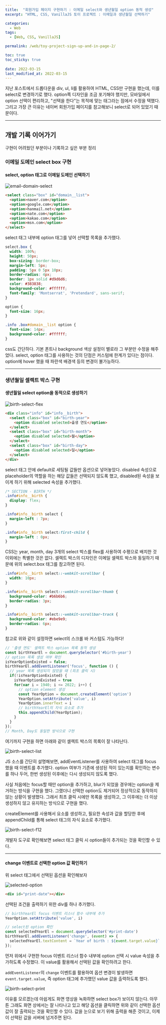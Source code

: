 ```yaml
---
title:  "회원가입 페이지 구현하기 : 이메일 select와 생년월일 option 동적 생성"
excerpt: "HTML, CSS, VanillaJS 토이 프로젝트 : 이메일과 생년월일 선택하기"

categories:
  - Web
tags:
  - [Web, CSS, VanillaJS]

permalink: /web/toy-project-sign-up-and-in-page-2/

toc: true
toc_sticky: true
 
date: 2022-03-15
last_modified_at: 2022-03-15
---
```


지난 포스트에서 드롭다운을 div, ul, li를 활용하여 HTML, CSS만 구현을 했는데, 이를 select로 변경하기로 했다. option쪽 디자인을 조금 포기해야 했지만, 모바일에서 option 선택이 편리하고, "선택을 한다"는 목적에 맞는 태그라는 점에서 수정을 택했다. 그리고 가장 큰 이유는 네이버 회원가입 페이지를 참고해보니 select로 되어 있었기 때문이다.

---

## 개발 기록 이어가기

구현이 어려웠던 부분이나 기록하고 싶은 부분 정리

### 이메일 도메인 select box 구현

#### select, option 태그로 이메일 도메인 선택하기

![email-domain-select](/assets/images/posts_img/web-toy-project-sign-up-and-in-page-2/email-domain-select.png)

```html
<select class="box" id="domain__list">
  <option>naver.com</option>
  <option>google.com</option>
  <option>hanmail.net</option>
  <option>nate.com</option>
  <option>kakao.com</option>
  <option>msn.com</option>
</select>
```

select 태그 내부에 option 태그를 넣어 선택할 목록을 추가했다. 

```css
select.box {
  width: 100%;
  height: 50px;
  box-sizing: border-box;
  margin-left: 5px;
  padding: 5px 0 5px 10px;
  border-radius: 4px;
  border: 1px solid #d9d6d6;
  color: #383838;
  background-color: #ffffff;
  font-family: 'Montserrat', 'Pretendard', sans-serif;
}

option {
  font-size: 16px;
}

.info .box#domain__list option {
  font-size: 14px;
  background-color: #ffffff;
}
```

css도 간단하다. 기본 폰트나 background 색상 설정이 별로라 그 부분만 수정을 해주었다. select, option 태그를 사용하는 것의 단점은 커스텀에 한계가 있다는 점이다. option에 hover 했을 때 파란색 배경색 등의 변경이 불가능하다.

---

### 생년월일 셀렉트 박스 구현

#### 생년월일 select option을 동적으로 생성하기

![birth-select-flex](/assets/images/posts_img/web-toy-project-sign-up-and-in-page-2/birth-select-flex.png)

```html
<div class="info" id="info__birth">
  <select class="box" id="birth-year">
    <option disabled selected>출생 연도</option>
  </select>
  <select class="box" id="birth-month">
    <option disabled selected>월</option>
  </select>
  <select class="box" id="birth-day">
    <option disabled selected>일</option>
  </select>
</div>
```

select 태그 안에 default로 세팅될 값들만 옵션으로 넣어놓았다. disabled 속성으로 placeholder의 역할을 하는 해당 값들은 선택되지 않도록 했고, disabled된 속성을 보이게 하기 위해 selected 속성을 추가했다.

```css
/* SECTION - BIRTH */
.info#info__birth {
  display: flex;
}

.info#info__birth select {
  margin-left : 7px;
}

.info#info__birth select:first-child {
  margin-left : 0px;
}
```

CSS는 year, month, day 3개의 select 박스를 flex를 사용하여 수평으로 배치한 것 이외에는 특별한 것은 없다. 셀렉트 박스의 디자인은 이메일 셀렉트 박스와 동일하기 때문에 위의 select.box 태그를 참고하면 된다.

```css
.info#info__birth select::-webkit-scrollbar {
  width: 10px;
}

.info#info__birth select::-webkit-scrollbar-thumb {
  background-color: #b6b6b6;
  border-radius: 3px;
}

.info#info__birth select::-webkit-scrollbar-track {
  background-color: #ebe9e9;
  border-radius: 6px;
}
```

참고로 위와 같이 설정하면 select의 스크롤 바 커스텀도 가능하다!

```javascript
// '출생 연도' 셀렉트 박스 option 목록 동적 생성
const birthYearEl = document.querySelector('#birth-year')
// option 목록 생성 여부 확인
isYearOptionExisted = false;
birthYearEl.addEventListener('focus', function () {
  // year 목록 생성되지 않았을 때 (최초 클릭 시)
  if(!isYearOptionExisted) {
    isYearOptionExisted = true
    for(var i = 1940; i <= 2022; i++) {
      // option element 생성
      const YearOption = document.createElement('option')
      YearOption.setAttribute('value', i)
      YearOption.innerText = i
      // birthYearEl의 자식 요소로 추가
      this.appendChild(YearOption);
    }
  }
});
// Month, Day도 동일한 방식으로 구현
```

여기까지 구현을 하면 아래와 같이 셀렉트 박스의 목록이 잘 나타난다.

![birth-select-list](/assets/images/posts_img/web-toy-project-sign-up-and-in-page-2/birth-select-list.png)

JS 소스를 간단히 설명해보면, addEventListener를 사용하여 select 태그를 focus 했을 때 이벤트를 추가했다. option 여부가 기존에 생성된 적이 있는지를 확인하는 변수를 하나 두어, 한번 생성된 이후에는 다시 생성되지 않도록 했다. 

사실 처음에는 focus할 때만 option을 추가하고, blur가 되었을 경우에는 option을 제거하는 방식을 구현을 했다. 그랬더니 선택한 option도 제거되어 정상적으로 동작하지 않는 상황이 발생했다. 그래서 최초 클릭 시에만 목록을 생성하고, 그 이후에는 더 이상 생성하지 않고 유지하는 방식으로 구현을 했다.

createElement를 사용해서 요소를 생성하고, 필요한 속성과 값을 할당한 후에 appendChild를 통해 select 태그의 자식 요소로 추가했다.

![birth-select-f12](/assets/images/posts_img/web-toy-project-sign-up-and-in-page-2/birth-select-f12.gif)

개발자 도구로 확인해보면 select 태그 클릭 시 option들이 추가되는 것을 확인할 수 있다.

---

#### change 이벤트로 선택한 option 값 확인하기

위 select 태그에서 선택된 옵션을 확인해보자

![selected-option](/assets/images/posts_img/web-toy-project-sign-up-and-in-page-2/selected-option.png)

```html
<div id="print-date"></div>
```

선택된 조건을 출력하기 위한 div를 하나 추가했다.

```javascript
// birthYearEl focus 이벤트 리스너 함수 내부에 추가
YearOption.setAttribute('value', i)

// select된 option 확인
const selectedYearEl = document.querySelector('#print-date')
birthYearEl.addEventListener('change', (event) => {
  selectedYearEl.textContent = `Year of birth : ${event.target.value}`
});
```

먼저 위에서 구현한 focus 이벤트 리스너 함수 내부에 option 선택 시 value 속성을 추가하도록 수정했다. 이 value를 활용해서 선택된 값을 확인하려고 한다.

`addEventListener`의 `change` 이벤트를 활용하여 옵션 변경이 발생하면 `event.target.value`, 즉 option 태그에 추가했던 value 값을 출력하도록 했다.

![birth-select-print](/assets/images/posts_img/web-toy-project-sign-up-and-in-page-2/birth-select-print.gif)

이유를 모르겠는데 아쉽게도 화면 영상을 녹화하면 select box가 보이지 않는다. 아무튼 그래도 화면 상에서는 잘 나타나고 있고 해당 옵션을 클릭하면 위와 같이 선택한 옵션값이 잘 출력되는 것을 확인할 수 있다. 값을 눈으로 보기 위해 출력을 해준 것이고, 이제 이 선택된 값을 서버에 넘겨주면 된다.